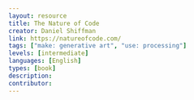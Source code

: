 ```yaml
---
layout: resource
title: The Nature of Code
creator: Daniel Shiffman
link: https://natureofcode.com/
tags: ["make: generative art", "use: processing"]
levels: [intermediate]
languages: [English]
types: [book]
description:
contributor:
---
```

